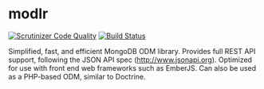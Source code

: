 # modlr
[![Scrutinizer Code Quality](https://scrutinizer-ci.com/g/as3io/modlr/badges/quality-score.png?b=master)](https://scrutinizer-ci.com/g/as3io/modlr/?branch=master) [![Build Status](https://travis-ci.org/as3io/modlr.svg?branch=master)](https://travis-ci.org/as3io/modlr)

Simplified, fast, and efficient MongoDB ODM library. Provides full REST API support, following the JSON API spec (http://www.jsonapi.org). Optimized for use with front end web frameworks such as EmberJS. Can also be used as a PHP-based ODM, similar to Doctrine.
